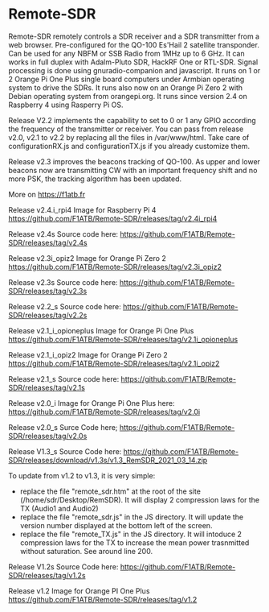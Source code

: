 # Remote-SDR
Remote-SDR remotely controls a SDR receiver and a SDR transmitter from a web browser. Pre-configured for the QO-100 Es'Hail 2 satellite transponder. Can be used for any NBFM or SSB Radio from 1MHz up to 6 GHz. It can works in full duplex with Adalm-Pluto SDR, HackRF One or RTL-SDR.
Signal processing is done using gnuradio-companion and javascript. It runs on 1 or 2 Orange Pi One Plus single board computers under Armbian operating system to drive the SDRs. It runs also now on an Orange Pi Zero 2 with Debian operating system from orangepi.org. It runs since version 2.4 on Raspberry 4 using Rasperry Pi OS.

Release V2.2 implements the capability to set to 0 or 1 any GPIO according the frequency of the transmitter or receiver. You can pass from release v2.0, v2.1  to v2.2 by replacing all the files in /var/www/html. Take care of  configurationRX.js and configurationTX.js if you already customize them.

Release v2.3 improves the beacons tracking of QO-100. As upper and lower beacons now are transmitting CW with an important frequency shift and no more PSK, the tracking algorithm has been updated.

More on https://f1atb.fr

Release v2.4.i_rpi4 Image for Raspberry Pi 4
https://github.com/F1ATB/Remote-SDR/releases/tag/v2.4i_rpi4

Release v2.4s Source code here:
https://github.com/F1ATB/Remote-SDR/releases/tag/v2.4s

Release v2.3i_opiz2 Image for Orange Pi Zero 2
https://github.com/F1ATB/Remote-SDR/releases/tag/v2.3i_opiz2

Release v2.3s Source code here:
https://github.com/F1ATB/Remote-SDR/releases/tag/v2.3s

Release v2.2_s Source code here:
https://github.com/F1ATB/Remote-SDR/releases/tag/v2.2s

Release v2.1_i_opioneplus Image for Orange Pi One Plus
https://github.com/F1ATB/Remote-SDR/releases/tag/v2.1i_opioneplus

Release v2.1_i_opiz2 Image for Orange Pi Zero 2
https://github.com/F1ATB/Remote-SDR/releases/tag/v2.1i_opiz2

Release v2.1_s Source code here:
https://github.com/F1ATB/Remote-SDR/releases/tag/v2.1s

Release v2.0_i Image for Orange Pi One Plus here:
https://github.com/F1ATB/Remote-SDR/releases/tag/v2.0i

Release v2.0_s Surce Code here;
https://github.com/F1ATB/Remote-SDR/releases/tag/v2.0s

Release V1.3_s Source Code here:
https://github.com/F1ATB/Remote-SDR/releases/download/v1.3s/v1.3_RemSDR_2021_03_14.zip

To update from v1.2 to v1.3, it is very simple:
- replace the file "remote_sdr.htm" at the root of the site (/home/sdr/Desktop/RemSDR). It will display 2 compression laws for the TX (Audio1 and Audio2)
- replace the file "remote_sdr.js" in the JS directory. It will update the version number displayed at the bottom left of the screen.
- replace the file "remote_TX.js" in the JS directory. It will intoduce 2 compression laws for the TX to increase the mean power trasnmitted without saturation. See around line 200.

Release V1.2s Source Code here:
https://github.com/F1ATB/Remote-SDR/releases/tag/v1.2s

Release v1.2 Image for Orange PI One Plus 
https://github.com/F1ATB/Remote-SDR/releases/tag/v1.2

